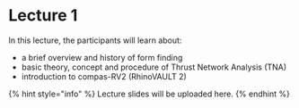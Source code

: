 # Lecture 1



In this lecture, the participants will learn about:‌

* a brief overview and history of form finding
* basic theory, concept and procedure of Thrust Network Analysis (TNA)
* introduction to compas-RV2 (RhinoVAULT 2)

{% hint style="info" %}
Lecture slides will be uploaded here.
{% endhint %}
